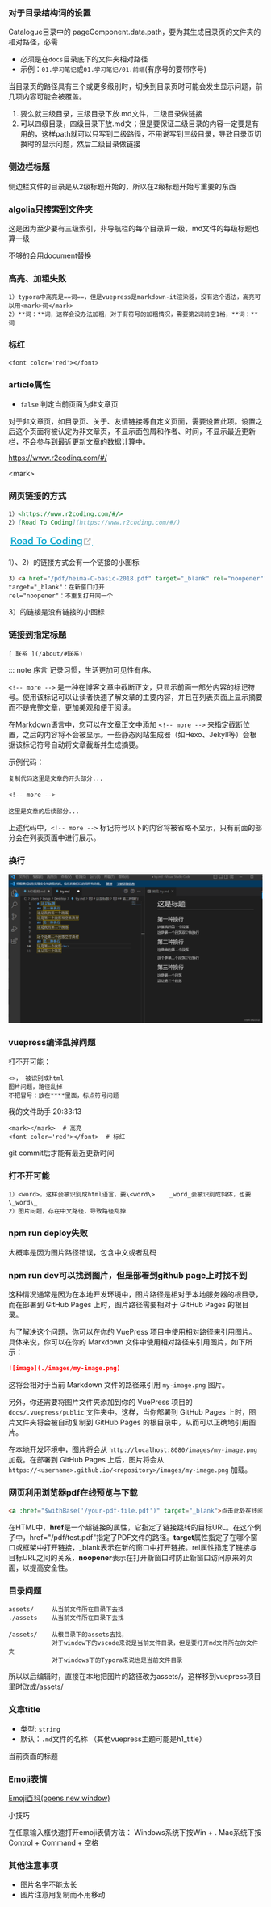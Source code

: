 ### 对于目录结构词的设置

Catalogue目录中的 pageComponent.data.path，要为其生成目录页的文件夹的相对路径，必需

- 必须是在`docs`目录底下的文件夹相对路径
- 示例：`01.学习笔记`或`01.学习笔记/01.前端`(有序号的要带序号)



当目录页的路径具有三个或更多级别时，切换到目录页时可能会发生显示问题，前几项内容可能会被覆盖。

1. 要么就三级目录，三级目录下放.md文件，二级目录做链接
2. 可以四级目录，四级目录下放.md文；但是要保证二级目录的内容一定要是有用的，这样path就可以只写到二级路径，不用说写到三级目录，导致目录页切换时的显示问题，然后二级目录做链接



### 侧边栏标题

侧边栏文件的目录是从2级标题开始的，所以在2级标题开始写重要的东西

  

### algolia只搜索到文件夹

这是因为至少要有三级索引，非导航栏的每个目录算一级，md文件的每级标题也算一级

不够的会用document替换







### 高亮、加粗失败

```
1）typora中高亮是==词==，但是vuepress是markdown-it渲染器，没有这个语法，高亮可以用<mark>词</mark>
2）**词：**词，这样会没办法加粗，对于有符号的加粗情况，需要第2词前空1格，**词：** 词
```



### 标红

```
<font color='red'></font>
```



### article属性

- `false` 判定当前页面为非文章页

对于非文章页，如目录页、关于、友情链接等自定义页面，需要设置此项。设置之后这个页面将被认定为非文章页，不显示面包屑和作者、时间，不显示最近更新栏，不会参与到最近更新文章的数据计算中。

<https://www.r2coding.com/#/>

\<mark\>

### 网页链接的方式

```markdown
1）<https://www.r2coding.com/#/>
2）[Road To Coding](https://www.r2coding.com/#/)
```

![s1686190806820](assets/1686190806820.png)

1）、2）的链接方式会有一个链接的小图标

```markdown
3）<a href="/pdf/heima-C-basic-2018.pdf" target="_blank" rel="noopener">黑马C基础讲义2018修订版</a>
target="_blank"：在新窗口打开
rel="noopener"：不重复打开同一个
```

3）的链接是没有链接的小图标

### 链接到指定标题

```
[ 联系 ](/about/#联系)
```

::: note 序言
记录习惯，生活更加可见性有序。

`<!-- more -->` 是一种在博客文章中截断正文，只显示前面一部分内容的标记符号。使用该标记可以让读者快速了解文章的主要内容，并且在列表页面上显示摘要而不是完整文章，更加美观和便于阅读。

在Markdown语言中，您可以在文章正文中添加 `<!-- more -->` 来指定截断位置，之后的内容将不会被显示。一些静态网站生成器（如Hexo、Jekyll等）会根据该标记符号自动将文章截断并生成摘要。

示例代码：

```
复制代码这里是文章的开头部分...

<!-- more -->

这里是文章的后续部分...
```

上述代码中，`<!-- more -->` 标记符号以下的内容将被省略不显示，只有前面的部分会在列表页面中进行展示。

### 换行

![img](assets/8a47bd4023574ff5bb4a90a8a2514758.png)



### vuepress编译乱掉问题

打不开可能：

```
<>， 被识别成html
图片问题，路径乱掉
不把冒号：放在****里面，标点符号问题
```

我的文件助手 20:33:13

```
<mark></mark>  # 高亮
<font color='red'></font>  # 标红
```

git commit后才能有最近更新时间



### 打不开可能

```
1）<word>，这样会被识别成html语言，要\<word\>    _word_会被识别成斜体，也要\_word\_
2）图片问题，存在中文路径，导致路径乱掉
```





### npm run deploy失败

大概率是因为图片路径错误，包含中文或者乱码

### npm run dev可以找到图片，但是部署到github page上时找不到

这种情况通常是因为在本地开发环境中，图片路径是相对于本地服务器的根目录，而在部署到 GitHub Pages 上时，图片路径需要相对于 GitHub Pages 的根目录。

为了解决这个问题，你可以在你的 VuePress 项目中使用相对路径来引用图片。具体来说，你可以在你的 Markdown 文件中使用相对路径来引用图片，如下所示：

```markdown
![image](./images/my-image.png)
```

这将会相对于当前 Markdown 文件的路径来引用 `my-image.png` 图片。

另外，你还需要将图片文件夹添加到你的 VuePress 项目的 `docs/.vuepress/public` 文件夹中。这样，当你部署到 GitHub Pages 上时，图片文件夹将会被自动复制到 GitHub Pages 的根目录中，从而可以正确地引用图片。

在本地开发环境中，图片将会从 `http://localhost:8080/images/my-image.png` 加载。在部署到 GitHub Pages 上后，图片将会从 `https://<username>.github.io/<repository>/images/my-image.png` 加载。





### 网页利用浏览器pdf在线预览与下载

```markdown
<a :href="$withBase('/your-pdf-file.pdf')" target="_blank">点击此处在线阅读</a>
```

在HTML中，**href**是一个超链接的属性，它指定了链接跳转的目标URL。在这个例子中，href="/pdf/test.pdf"指定了PDF文件的路径。**target**属性指定了在哪个窗口或框架中打开链接，_blank表示在新的窗口中打开链接。rel属性指定了链接与目标URL之间的关系，**noopener**表示在打开新窗口时防止新窗口访问原来的页面，以提高安全性。

### 目录问题

```
assets/		从当前文件所在目录下去找
./assets	从当前文件所在目录下去找

/assets/	从根目录下的assets去找，
			对于window下的vscode来说是当前文件目录，但是要打开md文件所在的文件夹
			对于windows下的Typora来说也是当前文件目录
```

所以以后编辑时，直接在本地把图片的路径改为assets/，这样移到vuepress项目里时改成/assets/



### 文章title

- 类型: `string`
- 默认：`.md`文件的名称  （其他vuepress主题可能是h1_title）

当前页面的标题





### Emoji表情

[Emoji百科(opens new window)](https://emojipedia.org/)

小技巧

在任意输入框快速打开emoji表情方法：
Windows系统下按Win + .
Mac系统下按Control + Command + 空格







###   其他注意事项

- 图片名字不能太长
- 图片注意用复制而不用移动